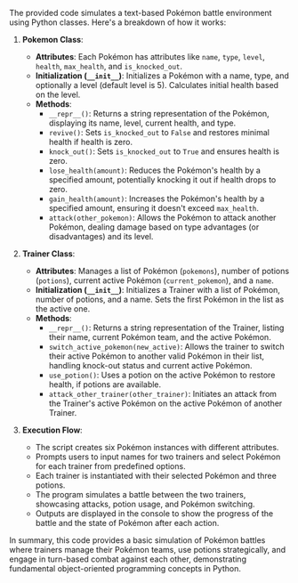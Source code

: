 The provided code simulates a text-based Pokémon battle environment using Python classes. Here's a breakdown of how it works:

1. **Pokemon Class**:
   - **Attributes**: Each Pokémon has attributes like `name`, `type`, `level`, `health`, `max_health`, and `is_knocked_out`.
   - **Initialization (`__init__`)**: Initializes a Pokémon with a name, type, and optionally a level (default level is 5). Calculates initial health based on the level.
   - **Methods**:
     - `__repr__()`: Returns a string representation of the Pokémon, displaying its name, level, current health, and type.
     - `revive()`: Sets `is_knocked_out` to `False` and restores minimal health if health is zero.
     - `knock_out()`: Sets `is_knocked_out` to `True` and ensures health is zero.
     - `lose_health(amount)`: Reduces the Pokémon's health by a specified amount, potentially knocking it out if health drops to zero.
     - `gain_health(amount)`: Increases the Pokémon's health by a specified amount, ensuring it doesn't exceed `max_health`.
     - `attack(other_pokemon)`: Allows the Pokémon to attack another Pokémon, dealing damage based on type advantages (or disadvantages) and its level.

2. **Trainer Class**:
   - **Attributes**: Manages a list of Pokémon (`pokemons`), number of potions (`potions`), current active Pokémon (`current_pokemon`), and a `name`.
   - **Initialization (`__init__`)**: Initializes a Trainer with a list of Pokémon, number of potions, and a name. Sets the first Pokémon in the list as the active one.
   - **Methods**:
     - `__repr__()`: Returns a string representation of the Trainer, listing their name, current Pokémon team, and the active Pokémon.
     - `switch_active_pokemon(new_active)`: Allows the trainer to switch their active Pokémon to another valid Pokémon in their list, handling knock-out status and current active Pokémon.
     - `use_potion()`: Uses a potion on the active Pokémon to restore health, if potions are available.
     - `attack_other_trainer(other_trainer)`: Initiates an attack from the Trainer's active Pokémon on the active Pokémon of another Trainer.

3. **Execution Flow**:
   - The script creates six Pokémon instances with different attributes.
   - Prompts users to input names for two trainers and select Pokémon for each trainer from predefined options.
   - Each trainer is instantiated with their selected Pokémon and three potions.
   - The program simulates a battle between the two trainers, showcasing attacks, potion usage, and Pokémon switching.
   - Outputs are displayed in the console to show the progress of the battle and the state of Pokémon after each action.

In summary, this code provides a basic simulation of Pokémon battles where trainers manage their Pokémon teams, use potions strategically, and engage in turn-based combat against each other, demonstrating fundamental object-oriented programming concepts in Python.